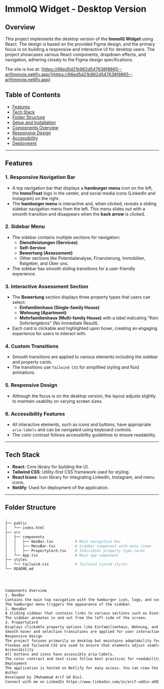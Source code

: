 # ImmolQ Widget - Desktop Version

## Overview

This project implements the desktop version of the **ImmolQ Widget** using React. The design is based on the provided Figma design, and the primary focus is on building a responsive
 and interactive UI for desktop users. The project showcases various React components, dropdown effects, and navigation, adhering closely to the Figma design specifications.

The site is live at: [https://66ed5d21b962d547638f8865--arifimmoiq.netlify.app/](https://66ed5d21b962d547638f8865--arifimmoiq.netlify.app)

## Table of Contents

- [Features](#features)
- [Tech Stack](#tech-stack)
- [Folder Structure](#folder-structure)
- [Setup and Installation](#setup-and-installation)
- [Components Overview](#components-overview)
- [Responsive Design](#responsive-design)
- [Accessibility](#accessibility)
- [Deployment](#deployment)

---

## Features

### 1. **Responsive Navigation Bar**
   - A top navigation bar that displays a **hamburger menu** icon on the left, the **ImmoTrust** logo in the center, and social media icons (LinkedIn and Instagram) on the right.
   - The **hamburger menu** is interactive and, when clicked, reveals a sliding sidebar navigation menu from the left. This menu slides out with a smooth transition and disappears when the **back arrow** is clicked.
   
### 2. **Sidebar Menu**
   - The sidebar contains multiple sections for navigation:
     - **Dienstleistungen (Services)**
     - **Self-Service**
     - **Bewertung (Assessment)**
     - Other sections like Potentialanalyse, Finanzierung, Immobilien, Ratgeber, and Über uns.
   - The sidebar has smooth sliding transitions for a user-friendly experience.

### 3. **Interactive Assessment Section**
   - The **Bewertung** section displays three property types that users can select:
     - **Einfamilienhaus (Single-family House)**
     - **Wohnung (Apartment)**
     - **Mehrfamilienhaus (Multi-family House)** with a label indicating "Kein Sofortergebnis" (No Immediate Result).
   - Each card is clickable and highlighted upon hover, creating an engaging experience for users to interact with.

### 4. **Custom Transitions**
   - Smooth transitions are applied to various elements including the sidebar and property cards.
   - The transitions use `Tailwind CSS` for simplified styling and fluid animations.

### 5. **Responsive Design**
   - Although the focus is on the desktop version, the layout adjusts slightly to maintain usability on varying screen sizes.

### 6. **Accessibility Features**
   - All interactive elements, such as icons and buttons, have appropriate `aria-labels` and can be navigated using keyboard controls.
   - The color contrast follows accessibility guidelines to ensure readability.

---

## Tech Stack

- **React**: Core library for building the UI.
- **Tailwind CSS**: Utility-first CSS framework used for styling.
- **React Icons**: Icon library for integrating LinkedIn, Instagram, and menu icons.
- **Netlify**: Used for deployment of the application.

---

## Folder Structure

```bash
.
├── public
│   └── index.html
├── src
│   ├── components
│   │   ├── NavBar.tsx          # Main navigation bar
│   │   ├── MenuBar.tsx         # Sidebar component with menu items
│   │   ├── PropertyCard.tsx    # Individual property type cards
│   └── App.tsx                 # Main app component
├── styles
│   └── tailwind.css            # Tailwind custom styles
└── README.md




Components Overview
1. NavBar
Contains the main top navigation with the hamburger icon, logo, and social icons.
The hamburger menu triggers the appearance of the sidebar.
2. MenuBar
A sliding sidebar that contains links to various sections such as Dienstleistungen, Self-Service, Bewertung, etc.
The sidebar animates in and out from the left side of the screen.
3. PropertyCard
Displays clickable property options like Einfamilienhaus, Wohnung, and Mehrfamilienhaus with corresponding icons and labels.
Smooth hover and selection transitions are applied for user interaction.
Responsive Design
The project focuses primarily on desktop but maintains adaptability for different screen sizes.
Flexbox and Tailwind CSS are used to ensure that elements adjust seamlessly.
Accessibility
All buttons and icons have accessible aria-labels.
The color contrast and text sizes follow best practices for readability and inclusivity.
Deployment
The application is hosted on Netlify for easy access. You can view the live demo here.
Author
Developed by [Muhammad Arif Ud Din].
Connect with me on LinkedIn https://www.linkedin.com/in/arif-uddin-a99273230.